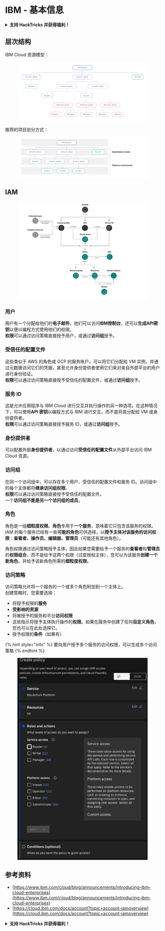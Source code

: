# IBM - 基本信息

<details>

<summary><strong>支持 HackTricks 并获得福利！</strong></summary>

* 如果您想在 HackTricks 中看到您的公司广告，或者如果您想访问 PEASS 的最新版本或下载 HackTricks 的 PDF，请查看[**订阅计划**](https://github.com/sponsors/carlospolop)！
* 获取[**官方 PEASS 和 HackTricks 商品**](https://peass.creator-spring.com)
* 发现[**PEASS 家族**](https://opensea.io/collection/the-peass-family)，我们的独家[**NFT**](https://opensea.io/collection/the-peass-family)收藏品
* **加入** 💬 [**Discord 群组**](https://discord.gg/hRep4RUj7f) 或 [**Telegram 群组**](https://t.me/peass) 或 **关注**我的 **Twitter** 🐦 [**@carlospolopm**](https://twitter.com/carlospolopm)**。**
* **通过向** [**HackTricks**](https://github.com/carlospolop/hacktricks) **和** [**HackTricks Cloud**](https://github.com/carlospolop/hacktricks-cloud) **github 仓库提交 PR 来分享您的黑客技巧**。

</details>

## 层次结构

IBM Cloud 资源模型：

<figure><img src="../../.gitbook/assets/image (17).png" alt=""><figcaption></figcaption></figure>

推荐的项目划分方式：

<figure><img src="../../.gitbook/assets/image (14).png" alt=""><figcaption></figcaption></figure>

## IAM

<figure><img src="../../.gitbook/assets/image (5) (3).png" alt=""><figcaption></figcaption></figure>

### 用户

用户有一个分配给他们的**电子邮件**。他们可以访问**IBM控制台**，还可以**生成API密钥**以便以编程方式使用他们的权限。\
**权限**可以通过访问策略直接授予用户，或通过**访问组**授予。

### 受信任的配置文件

这些类似于 AWS 的角色或 GCP 的服务账户。可以将它们分配给 VM 实例，并通过元数据访问它们的凭据，甚至允许身份提供者使用它们来对来自外部平台的用户进行身份验证。\
**权限**可以通过访问策略直接授予受信任的配置文件，或通过**访问组**授予。

### 服务 ID

这是允许应用程序与 IBM Cloud 进行交互并执行操作的另一种选项。在这种情况下，可以使用**API 密钥**以编程方式与 IBM 进行交互，而不是将其分配给 VM 或身份提供者。\
**权限**可以通过访问策略直接授予服务 ID，或通过**访问组**授予。

### 身份提供者

可以配置外部**身份提供者**，以通过访问**受信任的配置文件**从外部平台访问 IBM Cloud 资源。

### 访问组

在同一个访问组中，可以存在多个用户、受信任的配置文件和服务 ID。访问组中的每个主体都将**继承访问组权限**。\
**权限**可以通过访问策略直接授予受信任的配置文件。\
一个**访问组不能是另一个访问组的成员**。

### 角色

角色是一组**细粒度权限**。**角色**专用于**一个服务**，意味着它只包含该服务的权限。\
IAM 的每个服务已经有一些**可能的角色**可供选择，以**授予主体对该服务的访问权限**：**查看者、操作员、编辑器、管理员**（可能还有其他角色）。

角色权限通过访问策略授予主体，因此如果您需要给予一个服务的**查看者**和**管理员**的**权限组合**，而不是给予这两个权限（过度授权主体），您可以为该服务**创建一个新角色**，并给予该新角色所需的**细粒度权限**。

### 访问策略

访问策略允许将一个服务的一个或多个角色附加到一个主体上。\
创建策略时，您需要选择：

* 将授予权限的**服务**
* **受影响的资源**
* 将被授予的服务和平台**访问权限**
* 这些指示将授予主体执行操作的**权限**。如果在服务中创建了任何**自定义角色**，您也可以在此处选择它。
* 授予权限的**条件**（如果有）

{% hint style="info" %}
要向用户授予多个服务的访问权限，可以生成多个访问策略
{% endhint %}

<figure><img src="../../.gitbook/assets/image (6).png" alt=""><figcaption></figcaption></figure>

## 参考资料

* [https://www.ibm.com/cloud/blog/announcements/introducing-ibm-cloud-enterprises](https://www.ibm.com/cloud/blog/announcements/introducing-ibm-cloud-enterprises)
* [https://cloud.ibm.com/docs/account?topic=account-iamoverview](https://cloud.ibm.com/docs/account?topic=account-iamoverview)

<details>

<summary><strong>支持 HackTricks 并获得福利！</strong></summary>

* 如果您想在 HackTricks 中看到您的公司广告，或者如果您想访问 PEASS 的最新版本或下载 HackTricks 的 PDF，请查看[**订阅计划**](https://github.com/sponsors/carlospolop)！
* 获取[**官方 PEASS 和 HackTricks 商品**](https://peass.creator-spring.com)
* 发现[**PEASS 家族**](https://opensea.io/collection/the-peass-family)，我们的独家[**NFT**](https://opensea.io/collection/the-peass-family)收藏品
* **加入** 💬 [**Discord 群组**](https://discord.gg/hRep4RUj7f) 或 [**Telegram 群组**](https://t.me/peass) 或 **关注**我的 **Twitter** 🐦 [**@carlospolopm**](https://twitter.com/carlospolopm)**。**
* **通过向** [**HackTricks**](https://github.com/carlospolop/hacktricks) **和** [**HackTricks Cloud**](https://github.com/carlospolop/hacktricks-cloud) **github 仓库提交 PR 来分享您的黑客技巧**。

</details>
